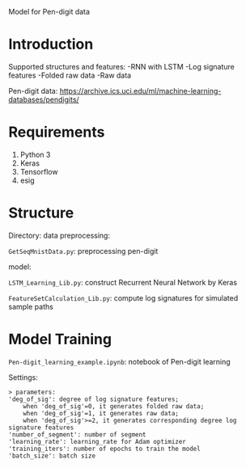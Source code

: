 Model for Pen-digit data


Introduction
====================================
Supported structures and features:
    -RNN with LSTM
        -Log signature features
        -Folded raw data
        -Raw data

Pen-digit data:
    https://archive.ics.uci.edu/ml/machine-learning-databases/pendigits/


Requirements
====================================
1. Python 3
2. Keras
3. Tensorflow
4. esig


Structure
====================================

Directory:
data preprocessing:

`GetSeqMnistData.py`: preprocessing pen-digit 

model:

`LSTM_Learning_Lib.py`: construct Recurrent Neural Network by Keras

`FeatureSetCalculation_Lib.py`: compute log signatures for simulated sample paths


Model Training
====================================
`Pen-digit_learning_example.ipynb`: notebook of Pen-digit learning

Settings:

	> parameters:
	'deg_of_sig': degree of log signature features; 
		when 'deg_of_sig'=0, it generates folded raw data; 
		when 'deg_of_sig'=1, it generates raw data; 
		when 'deg_of_sig'>=2, it generates corresponding degree log signature features
	'number_of_segment': number of segment
	'learning_rate': learning_rate for Adam optimizer
	'training_iters': number of epochs to train the model
	'batch_size': batch size


	
